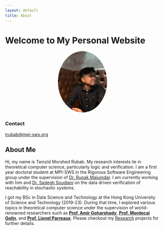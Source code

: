 ```yaml
---
layout: default
title: About
---
```


# Welcome to My Personal Website

<p align="center">
  <img src="assets/Me.jpg" alt="Profile Photo" width="160" height="200" style="border-radius: 50%;"/>
</p>

### Contact

trubab@mpi-sws.org

## About Me
Hi, my name is Tamzid Morshed Rubab. My research interests lie in theoretical computer science, particularly logic and verification. I am a first year doctoral student at MPI-SWS in the Rigorous Software Engineering group under the supervision of <a href = "https://people.mpi-sws.org/~rupak/">Dr. Rupak Majumdar</a>. I am currently working with him and <a href = "https://hycodev.com/ssoudjani">Dr. Sadegh Soudjani</a> on the data driven verification of reachability in stochastic systems.

I got my BSc in Data Science and Technology at the Hong Kong University of Science and Technology (2019-23). During that time, I explored various topics in theoretical computer science under the supervision of world-renowned researchers such as [**Prof. Amir Goharshady**](https://amir.goharshady.com), [**Prof. Mordecai Golin**](https://scholar.google.com/citations?user=YooPxQwAAAAJ&hl=en), and [**Prof. Lionel Parreaux**](https://lptk.github.io/about.html). Please checkout my [Research](research.md) projects for further details.

